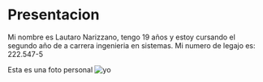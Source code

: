 # Presentacion 
 Mi nombre es Lautaro Narizzano, tengo 19 años y estoy cursando el segundo año de a carrera ingenieria en sistemas. Mi numero de legajo es: 222.547-5

  Esta es una foto personal
  ![yo](foto-presentacion.jpg)
